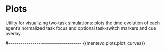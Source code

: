 # Plots

Utility for visualizing two‑task simulations: plots the time evolution of each agent’s normalized task focus and optional task‑switch markers and cue overlay.

#------------------------------------
{{mentevo.plots.plot_curves}}